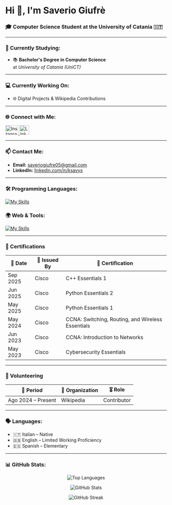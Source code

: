 <h1>Hi 👋, I'm Saverio Giufrè</h1>
<h3>🎓 Computer Science Student at the University of Catania 🇮🇹</h3>

---

### 🧠 Currently Studying:
- 📚 **Bachelor's Degree in Computer Science**  
  at *University of Catania (UniCT)*

---

### 💻 Currently Working On:
- 🌐 Digital Projects & Wikipedia Contributions

---

### 🌐 Connect with Me:
<p align="left">
  <a href="https://www.instagram.com/ksavys" target="_blank">
    <img src="https://raw.githubusercontent.com/rahuldkjain/github-profile-readme-generator/master/src/images/icons/Social/instagram.svg" alt="Instagram" height="30" width="40" />
  </a>
  <a href="https://www.linkedin.com/in/ksavys" target="_blank">
    <img src="https://upload.wikimedia.org/wikipedia/commons/c/ca/LinkedIn_logo_initials.png" alt="LinkedIn" height="30" width="30" />
  </a>
</p>

---

### 📫 Contact Me:
- **Email:** saveriogiufre05@gmail.com  
- **LinkedIn:** [linkedin.com/in/ksavys](https://www.linkedin.com/in/ksavys)

---

### 🛠️ Programming Languages:
[![My Skills](https://skillicons.dev/icons?i=c,cpp,python,asm)](https://skillicons.dev)

### 🌍 Web & Tools:
[![My Skills](https://skillicons.dev/icons?i=git,github)](https://skillicons.dev)

---

### 🏅 Certifications

| 📅 Date        | 🏢 Issued By | 📜 Certification                          |
|---------------|--------------|--------------------------------------------|
| Sep 2025      | Cisco        | C++ Essentials 1                           |
| Jun 2025      | Cisco        | Python Essentials 2                        |
| May 2025      | Cisco        | Python Essentials 1                        |
| May 2024           | Cisco        | CCNA: Switching, Routing, and Wireless Essentials |
| Jun 2023           | Cisco        | CCNA: Introduction to Networks             |
| May 2023           | Cisco        | Cybersecurity Essentials                    |

---

### 🤝 Volunteering

| 📅 Period      | 🏢 Organization                          | 🎖️ Role        |
|----------------|------------------------------------------|----------------|
| Ago 2024 – Present | Wikipedia                             | Contributor     |

---

### 🗣️ Languages:
- 🇮🇹 Italian – Native  
- 🇬🇧 English – Limited Working Proficiency  
- 🇪🇸 Spanish – Elementary

---

### 📊 GitHub Stats:
<p align="center">
  <img src="https://github-readme-stats.vercel.app/api/top-langs/?username=ksavys&layout=compact&theme=default" alt="Top Languages" />
</p>
<p align="center">
  <img src="https://github-readme-stats.vercel.app/api?username=ksavys&show_icons=true&locale=en&theme=default" alt="GitHub Stats" />
</p>
<p align="center">
  <img src="https://github-readme-streak-stats.herokuapp.com/?user=ksavys&theme=default" alt="GitHub Streak" />
</p>
